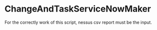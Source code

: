 # ChangeAndTaskServiceNowMaker
For the correctly work of this script, nessus csv report must be the input.
